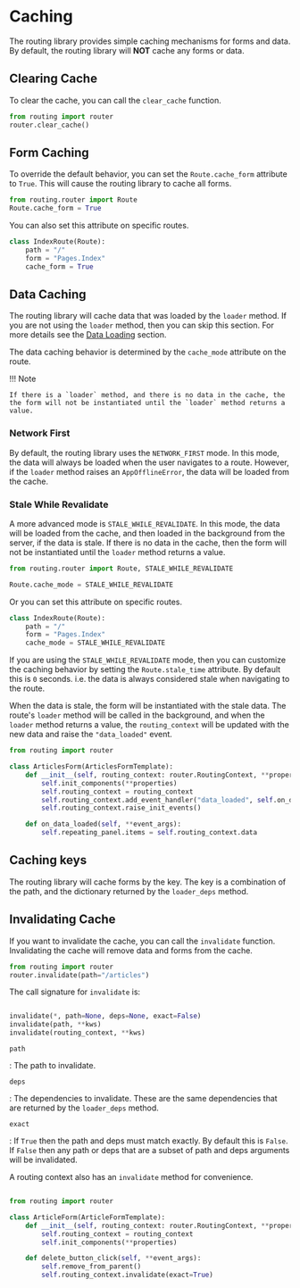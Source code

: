 # Caching

The routing library provides simple caching mechanisms for forms and data.
By default, the routing library will **NOT** cache any forms or data.

## Clearing Cache

To clear the cache, you can call the `clear_cache` function.

```python
from routing import router
router.clear_cache()
```

## Form Caching

To override the default behavior, you can set the `Route.cache_form` attribute to `True`. This will cause the routing library to cache all forms.

```python
from routing.router import Route
Route.cache_form = True
```

You can also set this attribute on specific routes.

```python
class IndexRoute(Route):
    path = "/"
    form = "Pages.Index"
    cache_form = True
```


## Data Caching

The routing library will cache data that was loaded by the `loader` method. If you are not using the `loader` method, then you can skip this section. For more details see the [Data Loading](/data-loading) section.

The data caching behavior is determined by the `cache_mode` attribute on the route.

!!! Note

    If there is a `loader` method, and there is no data in the cache, the the form will not be instantiated until the `loader` method returns a value.


### Network First

By default, the routing library uses the `NETWORK_FIRST` mode. In this mode, the data will always be loaded when the user navigates to a route. However, if the `loader` method raises an `AppOfflineError`, the data will be loaded from the cache.

### Stale While Revalidate

A more advanced mode is `STALE_WHILE_REVALIDATE`. In this mode, the data will be loaded from the cache, and then loaded in the background from the server, if the data is stale. If there is no data in the cache, then the form will not be instantiated until the `loader` method returns a value.


```python
from routing.router import Route, STALE_WHILE_REVALIDATE

Route.cache_mode = STALE_WHILE_REVALIDATE

```

Or you can set this attribute on specific routes.

```python
class IndexRoute(Route):
    path = "/"
    form = "Pages.Index"
    cache_mode = STALE_WHILE_REVALIDATE
```

If you are using the `STALE_WHILE_REVALIDATE` mode, then you can customize the caching behavior by setting the `Route.stale_time` attribute. By default this is `0` seconds. i.e. the data is always considered stale when navigating to the route.

When the data is stale, the form will be instantiated with the stale data. The route's `loader` method will be called in the background, and when the `loader` method returns a value, the `routing_context` will be updated with the new data and raise the `"data_loaded"` event.


```python
from routing import router

class ArticlesForm(ArticlesFormTemplate):
    def __init__(self, routing_context: router.RoutingContext, **properties):
        self.init_components(**properties)
        self.routing_context = routing_context
        self.routing_context.add_event_handler("data_loaded", self.on_data_loaded)
        self.routing_context.raise_init_events()

    def on_data_loaded(self, **event_args):
        self.repeating_panel.items = self.routing_context.data

```

## Caching keys

The routing library will cache forms by the key. The key is a combination of the path, and the dictionary returned by the `loader_deps` method.


## Invalidating Cache


If you want to invalidate the cache, you can call the `invalidate` function. Invalidating the cache will remove data and forms from the cache.

```python
from routing import router
router.invalidate(path="/articles")
```

The call signature for `invalidate` is:

```python

invalidate(*, path=None, deps=None, exact=False)
invalidate(path, **kws)
invalidate(routing_context, **kws)

```

`path`

: The path to invalidate.

`deps`

: The dependencies to invalidate. These are the same dependencies that are returned by the `loader_deps` method.

`exact`

: If `True` then the path and deps must match exactly. By default this is `False`. If `False` then any path or deps that are a subset of path and deps arguments will be invalidated.

A routing context also has an `invalidate` method for convenience.

```python

from routing import router

class ArticleForm(ArticleFormTemplate):
    def __init__(self, routing_context: router.RoutingContext, **properties):
        self.routing_context = routing_context
        self.init_components(**properties)

    def delete_button_click(self, **event_args):
        self.remove_from_parent()
        self.routing_context.invalidate(exact=True)

```